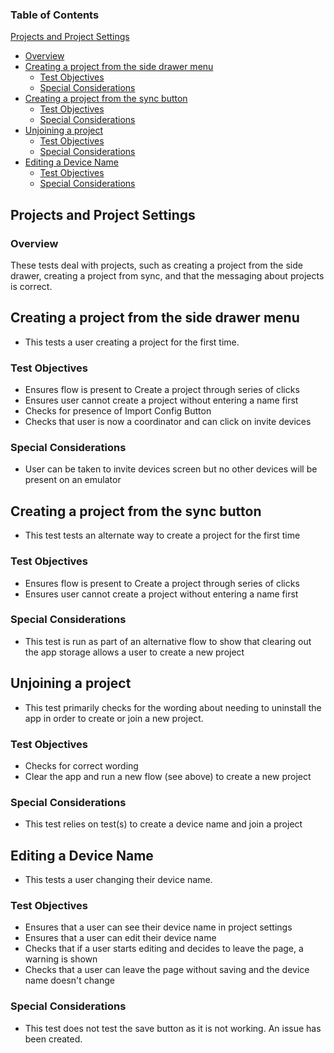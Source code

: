 ### Table of Contents

[Projects and Project Settings](#projects-and-project-settings)

- [Overview](#overview)
- [Creating a project from the side drawer menu](#creating-a-project-from-the-side-drawer-menu)
  - [Test Objectives](#test-objectives)
  - [Special Considerations](#special-considerations)
- [Creating a project from the sync button](#creating-a-project-from-the-sync-button)
  - [Test Objectives](#test-objectives-1)
  - [Special Considerations](#special-considerations-1)
- [Unjoining a project](#unjoining-a-project)
  - [Test Objectives](#test-objectives-2)
  - [Special Considerations](#special-considerations-2)
- [Editing a Device Name](#editing-a-device-name)
  - [Test Objectives](#test-objectives-3)
  - [Special Considerations](#special-considerations-3)

## Projects and Project Settings

### Overview

These tests deal with projects, such as creating a project from the side drawer, creating a project from sync, and that the messaging about projects is correct.

## Creating a project from the side drawer menu

- This tests a user creating a project for the first time.

### Test Objectives

- Ensures flow is present to Create a project through series of clicks
- Ensures user cannot create a project without entering a name first
- Checks for presence of Import Config Button
- Checks that user is now a coordinator and can click on invite devices

### Special Considerations

- User can be taken to invite devices screen but no other devices will be present on an emulator

## Creating a project from the sync button

- This test tests an alternate way to create a project for the first time

### Test Objectives

- Ensures flow is present to Create a project through series of clicks
- Ensures user cannot create a project without entering a name first

### Special Considerations

- This test is run as part of an alternative flow to show that clearing out the app storage allows a user to create a new project

## Unjoining a project

- This test primarily checks for the wording about needing to uninstall the app in order to create or join a new project.

### Test Objectives

- Checks for correct wording
- Clear the app and run a new flow (see above) to create a new project

### Special Considerations

- This test relies on test(s) to create a device name and join a project

## Editing a Device Name

- This tests a user changing their device name.

### Test Objectives

- Ensures that a user can see their device name in project settings
- Ensures that a user can edit their device name
- Checks that if a user starts editing and decides to leave the page, a warning is shown
- Checks that a user can leave the page without saving and the device name doesn't change

### Special Considerations

- This test does not test the save button as it is not working. An issue has been created.
